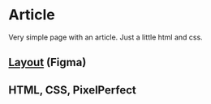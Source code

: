 # Article
Very simple page with an article. Just a little html and css. 
## <a href="https://www.figma.com/file/Hl5p4mfjihk5M2bShsIKSK/verstka-design_external_link?node-id=2%3A7&mode=dev" target="_blank">Layout</a> (Figma) 
## HTML, CSS, PixelPerfect
